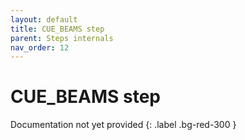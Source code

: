 ```yaml
---
layout: default
title: CUE_BEAMS step
parent: Steps internals
nav_order: 12
---
```

# CUE_BEAMS step

Documentation not yet provided
{: .label .bg-red-300 }